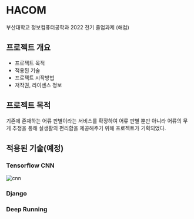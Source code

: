 # HACOM
부산대학교 정보컴퓨터공학과 2022 전기 졸업과제 (해컴)

## 프로젝트 개요
* 프로젝트 목적
* 적용된 기술
* 프로젝트 시작방법
* 저작권, 라이센스 정보


## 프로젝트 목적
기존에 존재하는 어류 판별이라는 서비스를 확장하여 어류 판별 뿐만 아니라 어류의 무게 추정을 통해 실생활의 편리함을 제공해주기 위해 프로젝트가 기획되었다.

## 적용된 기술(예정)
### Tensorflow CNN
![cnn](https://user-images.githubusercontent.com/49915643/177231081-e2085dc4-316d-400e-bf96-069803a0ded3.png)
### Django 
### Deep Running
